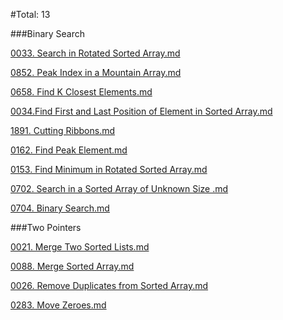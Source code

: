 #Total: 13

###Binary Search

[0033. Search in Rotated Sorted Array.md](problems/0033.%20Search%20in%20Rotated%20Sorted%20Array.md)

[0852. Peak Index in a Mountain Array.md](problems/0852.%20Peak%20Index%20in%20a%20Mountain%20Array.md)

[0658. Find K Closest Elements.md](problems/0658.%20Find%20K%20Closest%20Elements.md)

[0034.Find First and Last Position of Element in Sorted Array.md](problems/0034.Find%20First%20and%20Last%20Position%20of%20Element%20in%20Sorted%20Array.md)

[1891. Cutting Ribbons.md](problems/1891.%20Cutting%20Ribbons.md)

[0162. Find Peak Element.md](problems/0162.%20Find%20Peak%20Element.md)

[0153. Find Minimum in Rotated Sorted Array.md](problems/0153.%20Find%20Minimum%20in%20Rotated%20Sorted%20Array.md)

[0702. Search in a Sorted Array of Unknown Size .md](problems/0702.%20Search%20in%20a%20Sorted%20Array%20of%20Unknown%20Size%20.md)

[0704. Binary Search.md](problems/0704.%20Binary%20Search.md)

###Two Pointers

[0021. Merge Two Sorted Lists.md](problems/0021.%20Merge%20Two%20Sorted%20Lists.md)

[0088. Merge Sorted Array.md](problems/0088.%20Merge%20Sorted%20Array.md)

[0026. Remove Duplicates from Sorted Array.md](problems/0026.%20Remove%20Duplicates%20from%20Sorted%20Array.md)

[0283. Move Zeroes.md](problems/0283.%20Move%20Zeroes.md)

